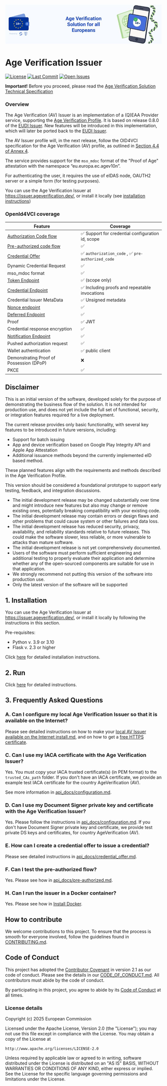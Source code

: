 <!--
SPDX-FileCopyrightText: 2025 European Commission

SPDX-License-Identifier: Apache-2.0
-->

![Proof of age attestations for all Europeans - An age verification solution for EU citizens and residents](images/top-banner-av.png)


# Age Verification Issuer

[![License](https://img.shields.io/badge/License-Apache%202.0-green.svg?style=flat)](https://www.apache.org/licenses/LICENSE-2.0)
[![Last Commit](https://img.shields.io/github/last-commit/eu-digital-identity-wallet/av-app-android-wallet-ui?style=flat)](/../../commits)
[![Open Issues](https://img.shields.io/github/issues/eu-digital-identity-wallet/av-app-android-wallet-ui?style=flat)](/../../issues)

**Important!** Before you proceed, please read
the [Age Verification Solution Technical Specification](https://github.com/eu-digital-identity-wallet/av-doc-technical-specification)


### Overview

The Age Verification (AV) Issuer is an implementation of a (Q)EAA Provider service, supporting the [Age Verification Profile](https://docs.ageverification.dev/Technical%20Specification/annexes/annex-4/annex-4-av-profile/). It is based on release 0.8.0 of the [EUDI Issuer](https://github.com/eu-digital-identity-wallet/eudi-srv-web-issuing-eudiw-py). New features will be introduced in this implementation, which will later be ported back to the [EUDI Issuer](https://github.com/eu-digital-identity-wallet/eudi-srv-web-issuing-eudiw-py). 

The AV Issuer profile will, in the next release, follow the OID4VCI specification for the Age Verification (AV) profile, as outlined in [Section 4.4 of Annex 4](https://github.com/eu-digital-identity-wallet/av-doc-technical-specification/blob/main/docs/annexes/annex-4/annex-4-av-profile.md#a44-openid-for-verifiable-credential-issuance).

The service provides support for the `mso_mdoc` format of the "Proof of Age" attestation with the namespace “eu.europa.ec.agev10n”.

For authenticating the user, it requires the use of eIDAS node, OAUTH2 server or a simple form (for testing purposes).

You can use the Age Verification Issuer at https://issuer.ageverification.dev/, or install it locally (see [installation instructions](#1-installation))


### OpenId4VCI coverage


| Feature                                                   | Coverage                                                        |
|-------------------------------------------------------------------|-----------------------------------------------------------------|
| [Authorization Code flow](api_docs/authorization.md)              | ✅ Support for credential configuration id, scope               |
| [Pre-authorized code flow](api_docs/pre-authorized.md)            | ✅                                                              |
| [Credential Offer](api_docs/credential_offer.md)                  | ✅ `authorization_code` , ✅ `pre-authorized_code`              |
| Dynamic Credential Request                                        | ✅                                                              |
| mso_mdoc format                                                   | ✅                                                              |
| [Token Endpoint](api_docs/token.md)                               | ✅ (scope only)                                                              |
| [Credential Endpoint](api_docs/credential.md)                     | ✅ Including proofs and repeatable invocations                  |
| Credential Issuer MetaData                                        | ✅ Unsigned metadata                                            | 
| [Nonce endpoint](api_docs/nonce_endpoint.md)                    | ✅                                                             |
| [Deferred Endpoint](api_docs/deferred.md)                         | ✅                                                              |
| Proof                                                             | ✅ JWT                                                  |
| Credential response encryption                                    | ✅                                                               |
| [Notification Endpoint](api_docs/notification.md)                 | ✅                                                              |
| Pushed authorization request                                      | ✅                                                              |
| Wallet authentication                                             | ✅ public client                                                |
| Demonstrating Proof of Possession (DPoP)                          | ❌                                                              |
| PKCE                                                              | ✅                                                              |

##  Disclaimer

This is an initial version of the software, developed solely for the purpose of demonstrating the business flow of the solution. It is not intended for production use, and does not yet include the full set of functional, security, or integration features required for a live deployment.

The current release provides only basic functionality, with several key features to be introduced in future versions, including:
 - Support for batch issuing
 - App and device verification based on Google Play Integrity API and Apple App Attestation
 - Additional issuance methods beyond the currently implemented eID based method. 

These planned features align with the requirements and methods described in the Age Verification Profile.

This version should be considered a foundational prototype to support early testing, feedback, and integration discussions.
- The initial development release may be changed substantially over time and might introduce new features but also may change or remove existing ones, potentially breaking compatibility with your existing code.
- The initial development release may contain errors or design flaws and other problems that could cause system or other failures and data loss.
- The initial development release has reduced security, privacy, availability, and reliability standards relative to future releases. This could make the software slower, less reliable, or more vulnerable to attacks than mature software.
- The initial development release is not yet comprehensively documented.
- Users of the software must perform sufficient engineering and additional testing to properly evaluate their application and determine whether any of the open-sourced components are suitable for use in that application.
- We strongly recommend not putting this version of the software into production use.
- Only the latest version of the software will be supported


## 1. Installation

You can use the Age Verification Issuer at https://issuer.ageverification.dev/, or install it locally by following the instructions in this section.

Pre-requisites:

+ Python v. 3.9 or 3.10
+ Flask v. 2.3 or higher

Click [here](install.md) for detailed installation instructions.


## 2. Run

Click [here](install.md) for detailed instructions.

## 3. Frequently Asked Questions

### A. Can I configure my local Age Verification Issuer so that it is available on the Internet?

Please see detailed instructions on how to make your [local AV Issuer available on the Internet install.md](install.md#5-make-your-local-av-issuer-available-on-the-internet-optional), and on how to get a [free HTTPS certificate]([ll](https://github.com/T-Scy/av-srv-web-issuing-avw-py/blob/main/install.md#52-install-and-run-certbot-to-gef-a-free-https-certificate)).

### C. Can I use my IACA certificate with the Age Verification Issuer?

Yes. You must copy your IACA trusted certificate(s) (in PEM format) to the `trusted_CAs_path` folder. If you don't have an IACA certificate, we provide an example test IACA certificate for the country AgeVerification (AV).

See more information in [api_docs/configuration.md](api_docs/configuration.md#1-service-configuration).

### D. Can I use my Document Signer private key and certificate with the Age Verification Issuer?

Yes. Please follow the instructions in [api_docs/configuration.md](api_docs/configuration.md#2-configuration-of-countries). If you don't have Document Signer private key and certificate, we provide  test private DS keys and certificates, for country AgeVerification (AV).

### E. How can I create a credential offer to issue a credential?

Please see detailed instructions in [api_docs/credential_offer.md](api_docs/credential_offer.md).

### F. Can I test the pre-authorized flow?

Yes. Please see how in [api_docs/pre-authorized.md](api_docs/pre-authorized.md).

### H. Can I run the issuer in a Docker container?

Yes. Please see how in [Install Docker](install.md#6-docker).

## How to contribute

We welcome contributions to this project. To ensure that the process is smooth for everyone
involved, follow the guidelines found in [CONTRIBUTING.md](CONTRIBUTING.md).

## Code of Conduct

This project has adopted the [Contributor Covenant](https://www.contributor-covenant.org/) in version 2.1 as our code of conduct. Please see the details in our [CODE_OF_CONDUCT.md](CODE_OF_CONDUCT.md). All contributors must abide by the code of conduct.

By participating in this project, you agree to abide by its [Code of Conduct](CODE_OF_CONDUCT.md) at all times.

### License details

Copyright (c) 2025 European Commission

Licensed under the Apache License, Version 2.0 (the "License");
you may not use this file except in compliance with the License.
You may obtain a copy of the License at

    http://www.apache.org/licenses/LICENSE-2.0

Unless required by applicable law or agreed to in writing, software
distributed under the License is distributed on an "AS IS" BASIS,
WITHOUT WARRANTIES OR CONDITIONS OF ANY KIND, either express or implied.
See the License for the specific language governing permissions and
limitations under the License.

